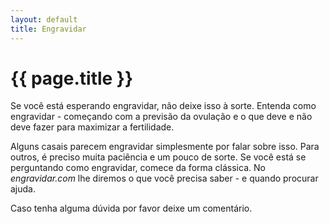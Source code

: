```yaml
---
layout: default
title: Engravidar
---
```


# {{ page.title }}

Se você está esperando engravidar, não deixe isso à sorte. Entenda como engravidar - começando com a previsão da ovulação e o que deve e não deve fazer para maximizar a fertilidade.

Alguns casais parecem engravidar simplesmente por falar sobre isso. Para outros, é preciso muita paciência e um pouco de sorte. Se você está se perguntando como engravidar, comece da forma clássica. No _engravidar.com_ lhe diremos o que você precisa saber - e quando procurar ajuda.

Caso tenha alguma dúvida por favor deixe um comentário.
